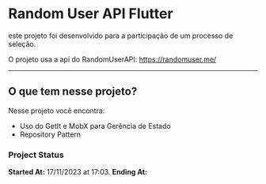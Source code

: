 # Random User API Flutter

este projeto foi desenvolvido para a participação de um processo de seleção.

O projeto usa a api do RandomUserAPI: https://randomuser.me/

 ------------------------

## O que tem nesse projeto?
Nesse projeto você encontra:
 - Uso do GetIt e MobX para Gerência de Estado
 - Repository Pattern


 ### Project Status
 **Started At:** 17/11/2023 at 17:03.
 **Ending At:** 